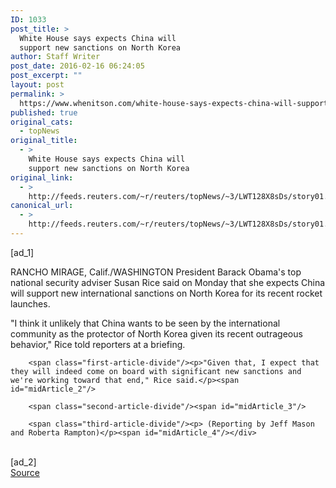 ```yaml
---
ID: 1033
post_title: >
  White House says expects China will
  support new sanctions on North Korea
author: Staff Writer
post_date: 2016-02-16 06:24:05
post_excerpt: ""
layout: post
permalink: >
  https://www.whenitson.com/white-house-says-expects-china-will-support-new-sanctions-on-north-korea/
published: true
original_cats:
  - topNews
original_title:
  - >
    White House says expects China will
    support new sanctions on North Korea
original_link:
  - >
    http://feeds.reuters.com/~r/reuters/topNews/~3/LWT128X8sDs/story01.htm
canonical_url:
  - >
    http://feeds.reuters.com/~r/reuters/topNews/~3/LWT128X8sDs/story01.htm
---
```

 [ad_1]
<br><div id="articleText">
<span id="midArticle_start"/>

<span class="focusParagraph" readability="5"><p><span class="articleLocation">RANCHO MIRAGE, Calif./WASHINGTON</span> President Barack Obama's top national security adviser Susan Rice said on Monday that she expects China will support new international sanctions on North Korea for its recent rocket launches.</p></span><span id="midArticle_0"/><p>"I think it unlikely that China wants to be seen by the international community as the protector of North Korea given its recent outrageous behavior," Rice told reporters at a briefing.</p><span id="midArticle_1"/>
        
        <span class="first-article-divide"/><p>"Given that, I expect that they will indeed come on board with significant new sanctions and we're working toward that end," Rice said.</p><span id="midArticle_2"/>
        
        <span class="second-article-divide"/><span id="midArticle_3"/>
        
        <span class="third-article-divide"/><p> (Reporting by Jeff Mason and Roberta Rampton)</p><span id="midArticle_4"/></div>
<br>[ad_2]
<br><a href="http://feeds.reuters.com/~r/reuters/topNews/~3/LWT128X8sDs/story01.htm">Source </a>